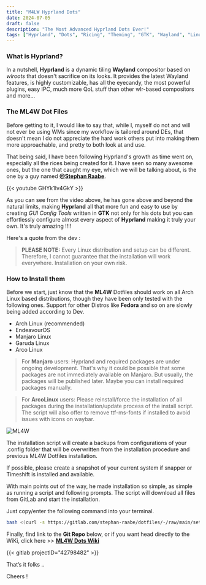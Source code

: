 ```yaml
---
title: "M4LW Hyprland Dots"
date: 2024-07-05
draft: false
description: "The Most Advanced Hyprland Dots Ever!"
tags: ["Hyprland", "Dots", "Ricing", "Theming", "GTK", "Wayland", "Linux"]
---
```

### What is Hyprland?

In a nutshell, **Hyprland** is a dynamic tiling **Wayland** compositor based on *wlroots* that doesn't sacrifice on its looks. It provides the latest Wayland features, is highly customizable, has all the eyecandy, the most powerful plugins, easy IPC, much more QoL stuff than other wlr-based compositors and more...

### The ML4W Dot Files

Before getting to it, I would like to say that, while I, myself do not and will not ever be using WMs since my workflow is tailored around DEs, that doesn't mean I do not appreciate the hard work others put into making them more approachable, and pretty to both look at and use.

That being said, I have been following Hyprland's growth as time went on, especially all the rices being created for it. I have seen so many awesome ones, but the one that caught my eye, which we will be talking about, is the one by a guy named [**@Stephan Raabe**](https://gitlab.com/stephan-raabe).

{{< youtube GHYk1Iv4GkY >}}

As you can see from the video above, he has gone above and beyond the natural limits, making **Hyprland** all that more fun and easy to use by creating *GUI Config Tools* written in **GTK** not only for his dots but you can effortlessly configure almost every aspect of **Hyprland** making it truly your own. It's truly amazing !!!!

Here's a quote from the dev :

> **PLEASE NOTE:** Every Linux distribution and setup can be different. Therefore, I cannot guarantee that the installation will work everywhere. Installation on your own risk.

### How to Install them

Before we start, just know that the **ML4W** Dotfiles should work on all Arch Linux based distributions, though they have been only tested with the following ones. Support for other Distros like **Fedora** and so on are slowly being added according to Dev.

- Arch Linux (recommended)
- EndeavourOS
- Manjaro Linux
- Garuda Linux
- Arco Linux

> For **Manjaro** users: Hyprland and required packages are under ongoing development. That's why it could be possible that some packages are not immediately available on Manjaro. But usually, the packages will be published later. Maybe you can install required packages manually.

> For **ArcoLinux** users: Please reinstall/force the installation of all packages during the installation/update process of the install script. The script will also offer to remove ttf-ms-fonts if installed to avoid issues with icons on waybar.

![ML4W](https://i.imgur.com/amMcyTO.jpeg)

The installation script will create a backups from configurations of your .config folder that will be overwritten from the installation procedure and previous ML4W Dotfiles installation.

If possible, please create a snapshot of your current system if snapper or Timeshift is installed and available.

With main points out of the way, he made installation so simple, as simple as running a script and following prompts. The script will download all files from GitLab and start the installation.

Just copy/enter the following command into your terminal.

```Bash
bash <(curl -s https://gitlab.com/stephan-raabe/dotfiles/-/raw/main/setup.sh)
```

Finally, find link to the **Git Repo** below, or if you want head directly to the WiKi, click here >> [**ML4W Dots Wiki**](https://gitlab.com/stephan-raabe/dotfiles/-/wikis/Home/)

{{< gitlab projectID="42798482" >}}

That’s it folks ..

Cheers !
